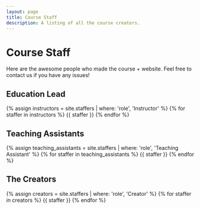 ```yaml
---
layout: page
title: Course Staff
description: A listing of all the course creators.
---
```


# Course Staff

Here are the awesome people who made the course + website. Feel free to contact us if you have any issues!

## Education Lead

{% assign instructors = site.staffers | where: 'role', 'Instructor' %}
{% for staffer in instructors %}
{{ staffer }}
{% endfor %}

## Teaching Assistants

{% assign teaching_assistants = site.staffers | where: 'role', 'Teaching Assistant' %}
{% for staffer in teaching_assistants %}
{{ staffer }}
{% endfor %}

## The Creators

{% assign creators = site.staffers | where: 'role', 'Creator' %}
{% for staffer in creators %}
{{ staffer }}
{% endfor %}
